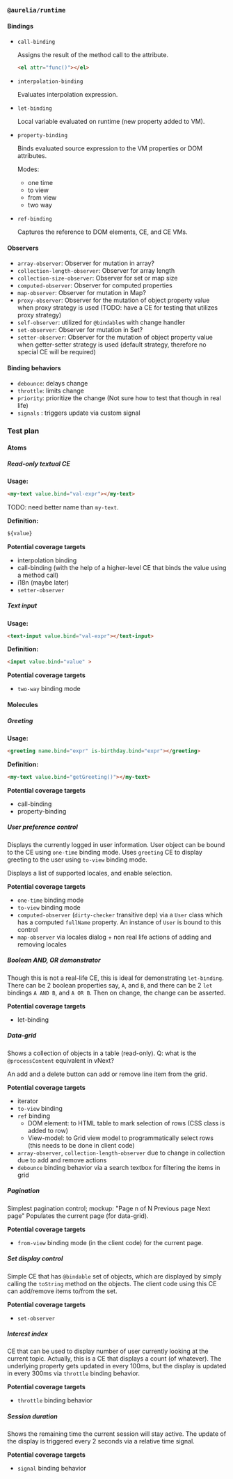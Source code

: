 ### `@aurelia/runtime`

#### Bindings
- `call-binding`

  Assigns the result of the method call to the attribute.

  ```html
  <el attr="func()"></el>
  ```
- `interpolation-binding`

  Evaluates interpolation expression.
- `let-binding`

  Local variable evaluated on runtime (new property added to VM).
- `property-binding`

  Binds evaluated source expression to the VM properties or DOM attributes.

  Modes:
  - one time
  - to view
  - from view
  - two way
- `ref-binding`

  Captures the reference to DOM elements, CE, and CE VMs.

#### Observers
- `array-observer`: Observer for mutation in array?
- `collection-length-observer`: Observer for array length
- `collection-size-observer`: Observer for set or map size
- `computed-observer`: Observer for computed properties
- `map-observer`: Observer for mutation in Map?
- `proxy-observer`: Observer for the mutation of object property value when proxy strategy is used (TODO: have a CE for testing that utilizes proxy strategy)
- `self-observer`: utilized for `@bindable`s with change handler
- `set-observer`: Observer for mutation in Set?
- `setter-observer`: Observer for the mutation of object property value when getter-setter strategy is used (default strategy, therefore no special CE will be required)

#### Binding behaviors
- `debounce`: delays change
- `throttle`: limits change
- `priority`: prioritize the change (Not sure how to test that though in real life)
- `signals` : triggers update via custom signal

### Test plan

#### Atoms

##### Read-only textual CE

**Usage:**

```html
<my-text value.bind="val-expr"></my-text>
```
TODO: need better name than `my-text`.

**Definition:**

```html
${value}
```

**Potential coverage targets**

- interpolation binding
- call-binding (with the help of a higher-level CE that binds the value using a method call)
- i18n (maybe later)
- `setter-observer`

##### Text input

**Usage:**

```html
<text-input value.bind="val-expr"></text-input>
```

**Definition:**

```html
<input value.bind="value" >
```

**Potential coverage targets**

- `two-way` binding mode

#### Molecules

##### Greeting

**Usage:**

```html
<greeting name.bind="expr" is-birthday.bind="expr"></greeting>
```

**Definition:**

```html
<my-text value.bind="getGreeting()"></my-text>
```

**Potential coverage targets**

- call-binding
- property-binding

##### User preference control

Displays the currently logged in user information.
User object can be bound to the CE using `one-time` binding mode.
Uses `greeting` CE to display greeting to the user using `to-view` binding mode.

Displays a list of supported locales, and enable selection.

**Potential coverage targets**

- `one-time` binding mode
- `to-view` binding mode
- `computed-observer` (`dirty-checker` transitive dep) via a `User` class which has a computed `fullName` property. An instance of `User` is bound to this control
- `map-observer` via locales dialog + non real life actions of adding and removing locales

##### Boolean AND, OR demonstrator

Though this is not a real-life CE, this is ideal for demonstrating `let-binding`.
There can be 2 boolean properties say, `A`, and `B`, and there can be 2 `let` bindings `A AND B`, and `A OR B`.
Then on change, the change can be asserted.

**Potential coverage targets**

- let-binding

##### Data-grid

Shows a collection of objects in a table (read-only).
Q: what is the `@processContent` equivalent in vNext?

An add and a delete button can add or remove line item from the grid.

**Potential coverage targets**

- iterator
- `to-view` binding
- `ref` binding
  - DOM element: to HTML table to mark selection of rows (CSS class is added to row)
  - View-model: to Grid view model to programmatically select rows (this needs to be done in client code)
- `array-observer`, `collection-length-observer` due to change in collection due to add and remove actions
- `debounce` binding behavior via a search textbox for filtering the items in grid

##### Pagination

Simplest pagination control; mockup: "Page n of N   Previous page  Next page"
Populates the current page (for data-grid).

**Potential coverage targets**

- `from-view` binding mode (in the client code) for the current page.

##### Set display control

Simple CE that has `@bindable` set of objects, which are displayed by simply calling the `toString` method on the objects.
The client code using this CE can add/remove items to/from the set.

**Potential coverage targets**
- `set-observer`

##### Interest index

CE that can be used to display number of user currently looking at the current topic.
Actually, this is a CE that displays a count (of whatever). The underlying property gets updated in every 100ms, but the display is updated in every 300ms via `throttle` binding behavior.

**Potential coverage targets**
- `throttle` binding behavior

##### Session duration

Shows the remaining time the current session will stay active.
The update of the display is triggered every 2 seconds via a relative time signal.

**Potential coverage targets**
- `signal` binding behavior
